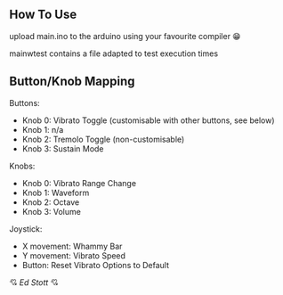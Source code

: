 ## How To Use

upload main.ino to the arduino using your favourite compiler 😁

mainwtest contains a file adapted to test execution times

## Button/Knob Mapping

Buttons:
- Knob 0: Vibrato Toggle (customisable with other buttons, see below)
- Knob 1: n/a
- Knob 2: Tremolo Toggle (non-customisable)
- Knob 3: Sustain Mode

Knobs:
- Knob 0: Vibrato Range Change
- Knob 1: Waveform
- Knob 2: Octave
- Knob 3: Volume

Joystick:
- X movement: Whammy Bar
- Y movement: Vibrato Speed
- Button: Reset Vibrato Options to Default


💘 *Ed Stott* 💘
